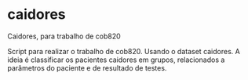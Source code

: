 # caidores
Caidores, para trabalho de cob820

Script para realizar o trabalho de cob820.
Usando o dataset caidores.
A ideia é classificar os pacientes caidores em grupos, relacionados a parâmetros do paciente e de resultado de testes.
